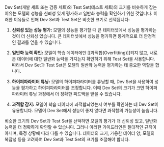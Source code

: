 Dev Set(개발 세트 또는 검증 세트)와 Test Set(테스트 세트)의 크기를 비슷하게 잡는 이유는 모델의 성능을 신뢰성 있게 평가하고 일반화 능력을 확인하기 위한 것입니다. 이러한 이유들로 인해 Dev Set과 Test Set은 비슷한 크기로 선택됩니다:

1. **신뢰성 있는 성능 평가:** 모델의 성능을 평가할 때 큰 데이터셋에서 성능을 평가하는 것이 더 신뢰성 있습니다. 큰 데이터셋에서 성능을 평가하면 통계적으로 더 안정적인 결과를 얻을 수 있습니다.
    
2. **일반화 능력 확인:** 모델이 학습 데이터에만 [[과적합(Overfitting)]]되지 않고, 새로운 데이터에 대한 일반화 능력을 가지는지 확인하기 위해 Test Set을 사용합니다. 따라서 Dev Set과 Test Set은 모델의 일반화 능력을 평가하는 데 중요한 역할을 합니다.
    
3. **하이퍼파라미터 튜닝:** 모델의 하이퍼파라미터를 튜닝할 때, Dev Set을 사용하여 성능을 평가하고 하이퍼파라미터를 조정합니다. 이때 Dev Set의 크기가 크면 하이퍼파라미터 튜닝 과정에서 더 정확한 피드백을 받을 수 있습니다.
    
4. **과적합 감지:** 모델이 학습 데이터에 과적합되었는지 여부를 확인하는 데 Dev Set이 유용합니다. 모델이 Dev Set에서 성능이 좋지 않다면 과적합의 가능성이 높습니다.
    

비슷한 크기의 Dev Set과 Test Set을 선택하면 모델의 평가가 더 신뢰성 있고, 일반화 능력을 더 정확하게 확인할 수 있습니다. 그러나 이러한 가이드라인은 절대적인 규칙이 아니며, 특정 상황에 따라 다를 수 있습니다. 데이터의 크기, 가용한 데이터 양, 모델의 복잡성 등을 고려하여 Dev Set과 Test Set의 크기를 조절해야 합니다.